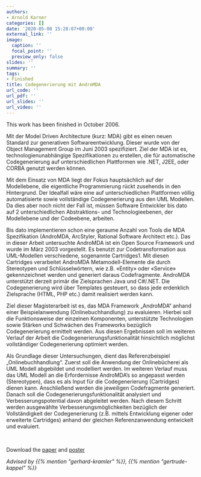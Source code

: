 ```yaml
---
authors:
- Arnold Karner
categories: []
date: '2020-05-08 15:28:07+00:00'
external_link: ''
image:
  caption: ''
  focal_point: ''
  preview_only: false
slides: ''
summary: ''
tags:
- Finished
title: Codegenerierung mit AndroMDA
url_code: ''
url_pdf: ''
url_slides: ''
url_video: ''
---
```


This work has been finished in October 2006.

Mit der Model Driven Architecture (kurz: MDA) gibt es einen neuen Standard zur generativen Softwareentwicklung. Dieser wurde von der Object Management Group im Juni 2003 spezifiziert. Ziel der MDA ist es, technologienunabhängige Spezifikationen zu erstellen, die für automatische Codegenerierung auf unterschiedlichen Plattformen wie .NET, J2EE, oder CORBA genutzt werden können.

Mit dem Einsatz von MDA liegt der Fokus hauptsächlich auf der Modellebene, die eigentliche Programmierung rückt zusehends in den Hintergrund. Der Idealfall wäre eine auf unterschiedlichen Plattformen völlig automatisierte sowie vollständige Codegenerierung aus den UML Modellen. Da dies aber noch nicht der Fall ist, müssen Software Entwickler bis dato auf 2 unterschiedlichen Abstraktions- und Technologieebenen, der Modellebene und der Codeebene, arbeiten.

Bis dato implementieren schon eine geraume Anzahl von Tools die MDA Spezifikation (AndroMDA, ArcStyler, Rational Software Architect etc.). Das in dieser Arbeit untersuchte AndroMDA ist ein Open Source Framework und wurde im März 2003 vorgestellt. Es benutzt zur Codetransformation aus UML-Modellen verschiedene, sogenannte Cartridges1. Mit diesen Cartridges verarbeitet AndroMDA Metamodell-Elemente die durch Stereotypen und Schlüsselwörtern, wie z.B. «Entity» oder «Service» gekennzeichnet werden und generiert daraus Codefragmente. AndroMDA unterstützt derzeit primär die Zielsprachen Java und C\#/.NET. Die Codegenerierung wird über Templates gesteuert, so dass jede erdenklich Zielsprache (HTML, PHP etc.) damit realisiert werden kann.

Ziel dieser Magisterarbeit ist es, das MDA Framework „AndroMDA“ anhand einer Beispielanwendung (Onlinebuchhandlung) zu evaluieren. Hierbei soll die Funktionsweise der einzelnen Komponenten, unterstützte Technologien sowie Stärken und Schwächen des Frameworks bezüglich Codegenerierung ermittelt werden. Aus diesen Ergebnissen soll im weiteren Verlauf der Arbeit die Codegenerierungsfunktionalität hinsichtlich möglichst vollständiger Codegenerierung optimiert werden.

Als Grundlage dieser Untersuchungen, dient das Referenzbeispiel „Onlinebuchhandlung“. Zuerst soll die Anwendung der Onlinebücherei als UML Modell abgebildet und modelliert werden. Im weiteren Verlauf muss das UML Modell an die Erfordernisse AndroMDA’s so angepasst werden (Stereotypen), dass es als Input für die Codegenerierung (Cartridges) dienen kann. Anschließend werden die jeweiligen Codefragmente generiert. Danach soll die Codegenerierungsfunktionalität analysiert und Verbesserungspotential davon abgeleitet werden. Nach diesem Schritt werden ausgewählte Verbesserungsmöglichkeiten bezüglich der Vollständigkeit der Codegenerierung (z.B. mittels Entwicklung eigener oder erweiterte Cartridges) anhand der gleichen Referenzanwendung entwickelt und evaluiert.

&nbsp;

 Download the [paper](https://www.big.tuwien.ac.at/app/uploads/2016/10/Karner_paper.pdf) and [poster](https://www.big.tuwien.ac.at/app/uploads/2016/10/Karner_poster.pdf)

*Advised by {{% mention "gerhard-kramler" %}}, {{% mention "gertrude-kappel" %}}*